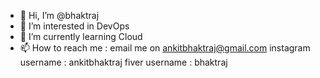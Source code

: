 - 👋 Hi, I’m @bhaktraj
- 👀 I’m interested in DevOps 
- 🌱 I’m currently learning Cloud
- 📫 How to reach me : email me on ankitbhaktraj@gmail.com
                        instagram username :  ankitbhaktraj
                        fiver username :      bhaktraj

<!---
bhaktraj/bhaktraj is a ✨ special ✨ repository because its `README.md` (this file) appears on your GitHub profile.
You can click the Preview link to take a look at your changes.
--->
